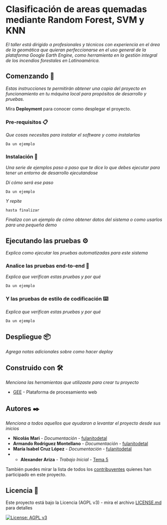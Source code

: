 # Clasificación de areas quemadas mediante Random Forest, SVM y KNN

_El taller está dirigido a profesionales y técnicos con experiencia en el área de la geomática que quieran perfeccionarse en el uso general de la plataforma Google Earth Engine, como herramienta en la gestión integral de los incendios forestales en Latinoamérica._

## Comenzando 🚀

_Estas instrucciones te permitirán obtener una copia del proyecto en funcionamiento en tu máquina local para propósitos de desarrollo y pruebas._

Mira **Deployment** para conocer como desplegar el proyecto.


### Pre-requisitos 📋

_Que cosas necesitas para instalar el software y como instalarlas_

```
Da un ejemplo
```

### Instalación 🔧

_Una serie de ejemplos paso a paso que te dice lo que debes ejecutar para tener un entorno de desarrollo ejecutandose_

_Dí cómo será ese paso_

```
Da un ejemplo
```

_Y repite_

```
hasta finalizar
```

_Finaliza con un ejemplo de cómo obtener datos del sistema o como usarlos para una pequeña demo_

## Ejecutando las pruebas ⚙️

_Explica como ejecutar las pruebas automatizadas para este sistema_

### Analice las pruebas end-to-end 🔩

_Explica que verifican estas pruebas y por qué_

```
Da un ejemplo
```

### Y las pruebas de estilo de codificación ⌨️

_Explica que verifican estas pruebas y por qué_

```
Da un ejemplo
```

## Despliegue 📦

_Agrega notas adicionales sobre como hacer deploy_

## Construido con 🛠️

_Menciona las herramientas que utilizaste para crear tu proyecto_

* [GEE](https://earthengine.google.com/) - Plataforma de procesamiento web

## Autores ✒️

_Menciona a todos aquellos que ayudaron a levantar el proyecto desde sus inicios_

* **Nicolás Mari** - *Documentación* - [fulanitodetal](#fulanito-de-tal)
* **Armando Rodriguez Montellano** - *Documentación* - [fulanitodetal](https://github.com/ArmandoRodriguez)
* **María Isabel Cruz López** - *Documentación* - [fulanitodetal](#fulanito-de-tal)
* * **Alexander Ariza** - *Trabajo Inicial* - [Tema 5](https://github.com/Alexanderariza)

También puedes mirar la lista de todos los [contribuyentes](https://github.com/your/project/contributors) quíenes han participado en este proyecto. 

## Licencia 📄

Este proyecto está bajo la Licencia (AGPL v3) - mira el archivo [LICENSE.md](LICENSE) para detalles

[![License: AGPL v3](https://img.shields.io/badge/License-AGPL%20v3-blue.svg)](https://www.gnu.org/licenses/agpl-3.0)


